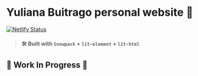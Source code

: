 # Yuliana Buitrago personal website 💅

[![Netlify Status](https://api.netlify.com/api/v1/badges/28f735c7-6272-41b7-9a1b-19d2b6cf66f2/deploy-status)](https://app.netlify.com/sites/yulianabuitrago/deploys)

> #### 🛠 Built with `Snowpack` + `lit-element` + `lit-html`

## 🚧 Work In Progress 🚧
